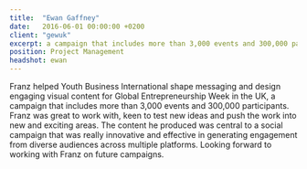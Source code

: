```yaml
---
title:  "Ewan Gaffney"
date:   2016-06-01 00:00:00 +0200
client: "gewuk"
excerpt: a campaign that includes more than 3,000 events and 300,000 participants
position: Project Management
headshot: ewan
---
```


Franz helped Youth Business International shape messaging and design engaging visual content for Global Entrepreneurship Week in the UK, a campaign that includes more than 3,000 events and 300,000 participants. Franz was great to work with, keen to test new ideas and push the work into new and exciting areas. The content he produced was central to a social campaign that was really innovative and effective in generating engagement from diverse audiences across multiple platforms. Looking forward to working with Franz on future campaigns.
